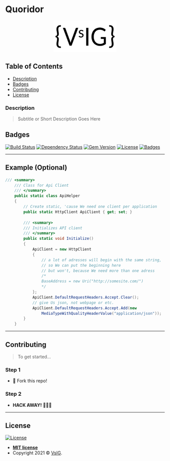 # Quoridor

<p align="center">
  <img src="https://github.com/VsIG-official/Images/blob/master/LogoFinalWhite.png" data-canonical-src="https://github.com/VsIG-official/Images/blob/master/LogoFinalWhite.png" width="200" height="100" />
</p>

## Table of Contents

- [Description](#description)
- [Badges](#badges)
- [Contributing](#contributing)
- [License](#license)

### Description

> Subtitle or Short Description Goes Here

## Badges

[![Build Status](http://img.shields.io/travis/badges/badgerbadgerbadger.svg?style=flat-square)](https://travis-ci.org/badges/badgerbadgerbadger) [![Dependency Status](http://img.shields.io/gemnasium/badges/badgerbadgerbadger.svg?style=flat-square)](https://gemnasium.com/badges/badgerbadgerbadger) [![Gem Version](http://img.shields.io/gem/v/badgerbadgerbadger.svg?style=flat-square)](https://rubygems.org/gems/badgerbadgerbadger) [![License](http://img.shields.io/:license-mit-blue.svg?style=flat-square)](http://badges.mit-license.org) [![Badges](http://img.shields.io/:badges-9/9-ff6799.svg?style=flat-square)](https://github.com/badges/badgerbadgerbadger)

---

## Example (Optional)

```csharp
/// <summary>
	/// Class for Api Client
	/// </summary>
	public static class ApiHelper
	{
		// Create static, 'cause We need one client per application
		public static HttpClient ApiClient { get; set; }

		/// <summary>
		/// Initializes API client
		/// </summary>
		public static void Initialize()
		{
			ApiClient = new HttpClient
			{
				// a lot of adresses will begin with the same string,
				// so We can put the beginning here
				// but won't, because We need more than one adress
				/*
				BaseAddress = new Uri("http://somesite.com/")
				*/
			};
			ApiClient.DefaultRequestHeaders.Accept.Clear();
			// give Us json, not webpage or etc.
			ApiClient.DefaultRequestHeaders.Accept.Add(new
				MediaTypeWithQualityHeaderValue("application/json"));
		}
	}
```

---

## Contributing

> To get started...

### Step 1

- 🍴 Fork this repo!

### Step 2

- **HACK AWAY!** 🔨🔨🔨

---

## License

[![License](http://img.shields.io/:license-mit-blue.svg?style=flat-square)](http://badges.mit-license.org)

- **[MIT license](http://opensource.org/licenses/mit-license.php)**
- Copyright 2021 © <a href="https://github.com/VsIG-official" target="_blank">VsIG</a>.

